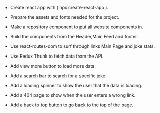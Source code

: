 - Create react app with ( npx create-react-app ).
- Prepare the assets and fonts needed for the project.
- Make a repository component to put all website components in.
- Build the components from the Header,Main Feed and footer.
- Use react-routes-dom to surf through links Main Page and joke stats.
- Use Redux Thunk to fetch data from the API.
- Add view more button to load more data.

- Add a search bar to search for a specific joke.
- Add a loading spinner to show the user that the data is loading.
- Add a 404 page to show when the user enters a wrong link.
- Add a back to top button to go back to the top of the page.
